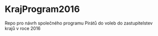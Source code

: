# KrajProgram2016
Repo pro návrh společného programu Pirátů do voleb do zastupitelstev krajů v roce 2016
